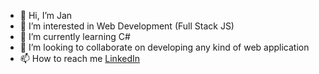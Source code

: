 - 👋 Hi, I’m Jan
- 👀 I’m interested in Web Development (Full Stack JS)
- 🌱 I’m currently learning C#
- 💞️ I’m looking to collaborate on developing any kind of web application
- 📫 How to reach me [LinkedIn](https://www.linkedin.com/in/jan-jankovi%C4%8D-03429b247)

<!---
jangmz/jangmz is a ✨ special ✨ repository because its `README.md` (this file) appears on your GitHub profile.
You can click the Preview link to take a look at your changes.
--->
